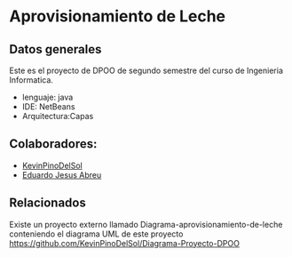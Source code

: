 # Aprovisionamiento de Leche

## Datos generales
Este es el proyecto de DPOO de segundo semestre del curso de Ingenieria Informatica.

- lenguaje: java
- IDE: NetBeans
- Arquitectura:Capas

## Colaboradores:

* [KevinPinoDelSol](https://github.com/KevinPinoDelSol) 
* [Eduardo Jesus Abreu](https://github.com/eduardoCoder1112)



## Relacionados
Existe un proyecto externo  llamado Diagrama-aprovisionamiento-de-leche conteniendo el diagrama UML de este proyecto
https://github.com/KevinPinoDelSol/Diagrama-Proyecto-DPOO
